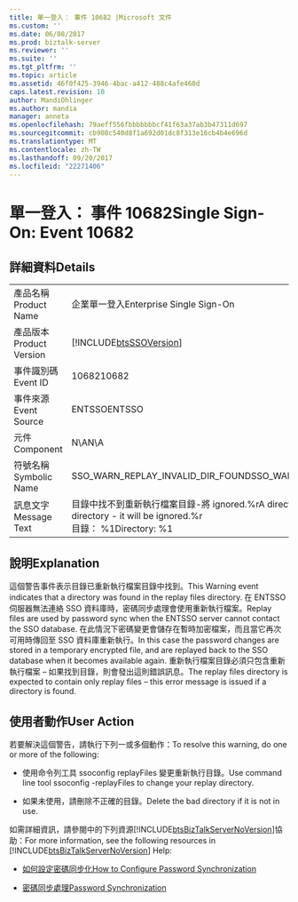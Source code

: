 ```yaml
---
title: 單一登入： 事件 10682 |Microsoft 文件
ms.custom: ''
ms.date: 06/08/2017
ms.prod: biztalk-server
ms.reviewer: ''
ms.suite: ''
ms.tgt_pltfrm: ''
ms.topic: article
ms.assetid: 46f0f425-3946-4bac-a412-488c4afe460d
caps.latest.revision: 10
author: MandiOhlinger
ms.author: mandia
manager: anneta
ms.openlocfilehash: 79aeff556fbbbbbbbcf41f63a37ab3b47311d697
ms.sourcegitcommit: cb908c540d8f1a692d01dc8f313e16cb4b4e696d
ms.translationtype: MT
ms.contentlocale: zh-TW
ms.lasthandoff: 09/20/2017
ms.locfileid: "22271406"
---
```

# <a name="single-sign-on-event-10682"></a><span data-ttu-id="993a1-102">單一登入： 事件 10682</span><span class="sxs-lookup"><span data-stu-id="993a1-102">Single Sign-On: Event 10682</span></span>
## <a name="details"></a><span data-ttu-id="993a1-103">詳細資料</span><span class="sxs-lookup"><span data-stu-id="993a1-103">Details</span></span>  
  
|||  
|-|-|  
|<span data-ttu-id="993a1-104">產品名稱</span><span class="sxs-lookup"><span data-stu-id="993a1-104">Product Name</span></span>|<span data-ttu-id="993a1-105">企業單一登入</span><span class="sxs-lookup"><span data-stu-id="993a1-105">Enterprise Single Sign-On</span></span>|  
|<span data-ttu-id="993a1-106">產品版本</span><span class="sxs-lookup"><span data-stu-id="993a1-106">Product Version</span></span>|[!INCLUDE[btsSSOVersion](../includes/btsssoversion-md.md)]|  
|<span data-ttu-id="993a1-107">事件識別碼</span><span class="sxs-lookup"><span data-stu-id="993a1-107">Event ID</span></span>|<span data-ttu-id="993a1-108">10682</span><span class="sxs-lookup"><span data-stu-id="993a1-108">10682</span></span>|  
|<span data-ttu-id="993a1-109">事件來源</span><span class="sxs-lookup"><span data-stu-id="993a1-109">Event Source</span></span>|<span data-ttu-id="993a1-110">ENTSSO</span><span class="sxs-lookup"><span data-stu-id="993a1-110">ENTSSO</span></span>|  
|<span data-ttu-id="993a1-111">元件</span><span class="sxs-lookup"><span data-stu-id="993a1-111">Component</span></span>|<span data-ttu-id="993a1-112">N\A</span><span class="sxs-lookup"><span data-stu-id="993a1-112">N\A</span></span>|  
|<span data-ttu-id="993a1-113">符號名稱</span><span class="sxs-lookup"><span data-stu-id="993a1-113">Symbolic Name</span></span>|<span data-ttu-id="993a1-114">SSO_WARN_REPLAY_INVALID_DIR_FOUND</span><span class="sxs-lookup"><span data-stu-id="993a1-114">SSO_WARN_REPLAY_INVALID_DIR_FOUND</span></span>|  
|<span data-ttu-id="993a1-115">訊息文字</span><span class="sxs-lookup"><span data-stu-id="993a1-115">Message Text</span></span>|<span data-ttu-id="993a1-116">目錄中找不到重新執行檔案目錄-將 ignored.%r</span><span class="sxs-lookup"><span data-stu-id="993a1-116">A directory was found in the replay files directory - it will be ignored.%r</span></span><br /><span data-ttu-id="993a1-117">目錄： %1</span><span class="sxs-lookup"><span data-stu-id="993a1-117">Directory: %1</span></span>|  
  
## <a name="explanation"></a><span data-ttu-id="993a1-118">說明</span><span class="sxs-lookup"><span data-stu-id="993a1-118">Explanation</span></span>  
 <span data-ttu-id="993a1-119">這個警告事件表示目錄已重新執行檔案目錄中找到。</span><span class="sxs-lookup"><span data-stu-id="993a1-119">This Warning event indicates that a directory was found in the replay files directory.</span></span> <span data-ttu-id="993a1-120">在 ENTSSO 伺服器無法連絡 SSO 資料庫時，密碼同步處理會使用重新執行檔案。</span><span class="sxs-lookup"><span data-stu-id="993a1-120">Replay files are used by password sync when the ENTSSO server cannot contact the SSO database.</span></span> <span data-ttu-id="993a1-121">在此情況下密碼變更會儲存在暫時加密檔案，而且當它再次可用時傳回至 SSO 資料庫重新執行。</span><span class="sxs-lookup"><span data-stu-id="993a1-121">In this case the password changes are stored in a temporary encrypted file, and are replayed back to the SSO database when it becomes available again.</span></span> <span data-ttu-id="993a1-122">重新執行檔案目錄必須只包含重新執行檔案 – 如果找到目錄，則會發出這則錯誤訊息。</span><span class="sxs-lookup"><span data-stu-id="993a1-122">The replay files directory is expected to contain only replay files – this error message is issued if a directory is found.</span></span>  
  
## <a name="user-action"></a><span data-ttu-id="993a1-123">使用者動作</span><span class="sxs-lookup"><span data-stu-id="993a1-123">User Action</span></span>  
 <span data-ttu-id="993a1-124">若要解決這個警告，請執行下列一或多個動作：</span><span class="sxs-lookup"><span data-stu-id="993a1-124">To resolve this warning, do one or more of the following:</span></span>  
  
-   <span data-ttu-id="993a1-125">使用命令列工具 ssoconfig replayFiles 變更重新執行目錄。</span><span class="sxs-lookup"><span data-stu-id="993a1-125">Use command line tool ssoconfig -replayFiles to  change your replay directory.</span></span>  
  
-   <span data-ttu-id="993a1-126">如果未使用，請刪除不正確的目錄。</span><span class="sxs-lookup"><span data-stu-id="993a1-126">Delete the bad directory if it is not in use.</span></span>  
  
 <span data-ttu-id="993a1-127">如需詳細資訊，請參閱中的下列資源[!INCLUDE[btsBizTalkServerNoVersion](../includes/btsbiztalkservernoversion-md.md)]協助：</span><span class="sxs-lookup"><span data-stu-id="993a1-127">For more information, see the following resources in [!INCLUDE[btsBizTalkServerNoVersion](../includes/btsbiztalkservernoversion-md.md)] Help:</span></span>  
  
-   [<span data-ttu-id="993a1-128">如何設定密碼同步化</span><span class="sxs-lookup"><span data-stu-id="993a1-128">How to Configure Password Synchronization</span></span>](../core/how-to-configure-password-synchronization.md)  
  
-   [<span data-ttu-id="993a1-129">密碼同步處理</span><span class="sxs-lookup"><span data-stu-id="993a1-129">Password Synchronization</span></span>](../core/password-synchronization2.md)